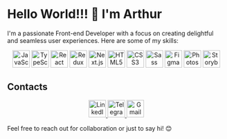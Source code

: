 # Hello World!!! 👋 I'm Arthur

I'm a passionate Front-end Developer with a focus on creating delightful and seamless user experiences. Here are some of my skills:

<div align="center">
  <img src="https://img.icons8.com/color/48/000000/javascript.png" alt="JavaScript" title="JavaScript" width="40" height="40"/>
  <img src="https://img.icons8.com/color/48/000000/typescript.png" alt="TypeScript" title="TypeScript" width="40" height="40"/>
  <img src="https://img.icons8.com/ultraviolet/48/000000/react.png" alt="React" title="React" width="40" height="40"/>
  <img src="https://github.com/ArthurSalt/ArthurSalt/assets/131491516/b23989e1-a509-4f58-9d79-bd00aa4887a7" alt="Redux Toolkit" title="Redux Toolkit" width="40" height="40"/>
  <img src="https://img.icons8.com/color/48/000000/next.png" alt="Next.js" title="Next.js" width="40" height="40"/>
  <img src="https://img.icons8.com/color/48/000000/html-5.png" alt="HTML5" title="HTML5" width="40" height="40"/>
  <img src="https://img.icons8.com/color/48/000000/css3.png" alt="CSS3" title="CSS3" width="40" height="40"/>
  <img src="https://img.icons8.com/color/48/000000/sass.png" alt="Sass" title="Sass" width="40" height="40"/>
  <img src="https://img.icons8.com/fluent/48/000000/figma.png" alt="Figma" title="Figma" width="40" height="40"/>
  <img src="https://img.icons8.com/color/48/000000/adobe-photoshop.png" alt="Photoshop" title="Photoshop" width="40" height="40"/>
  <img src="https://img.icons8.com/color/48/000000/storybook.png" alt="Storybook" title="Storybook" width="40" height="40"/>
</div>

## Contacts

<div align="center">
  <a href='https://www.linkedin.com/in/arthur-saltykov-1905822b4/'>
    <img src="https://github.com/ArthurSalt/ArthurSalt/assets/131491516/a1edeee5-6005-497f-aef8-31c40e939d20" alt="LinkedIn" title="LinkedIn" width="40" height="40"/>
  <a/>
  <a href='t.me/ArthurSaltykov' target='_blank'>
    <img src="https://github.com/ArthurSalt/ArthurSalt/assets/131491516/4d74ddbd-8ce6-4ed4-bc44-4a1f785ad10a" alt="Telegram" title="Telegram" width="40" height="40"/>
  <a/>
  <a href='mailto:devart.frontend@gmail.com'>
    <img src="https://github.com/ArthurSalt/ArthurSalt/assets/131491516/d107d948-9bd3-4299-ad27-34ae0dc027ce" alt="Gmail" title="Gmail" width="40" height="40"/>
  <a/>
</div>

Feel free to reach out for collaboration or just to say hi! 😊
